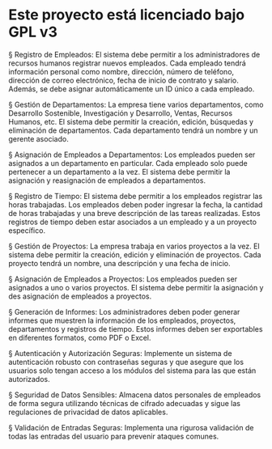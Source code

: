 # Este proyecto está licenciado bajo GPL v3

§  Registro de Empleados: 
El sistema debe permitir a los administradores de recursos humanos registrar nuevos empleados. Cada empleado tendrá información personal como nombre, dirección, número de teléfono, dirección de correo electrónico, fecha de inicio de contrato y salario. Además, se debe asignar automáticamente un ID único a cada empleado.
 
§  Gestión de Departamentos:
La empresa tiene varios departamentos, como Desarrollo Sostenible, Investigación y Desarrollo, Ventas, Recursos Humanos, etc. El sistema debe permitir la creación, edición, búsquedas y eliminación de departamentos. Cada departamento tendrá un nombre y un gerente asociado.
 
§  Asignación de Empleados a Departamentos:
Los empleados pueden ser asignados a un departamento en particular. Cada empleado solo puede pertenecer a un departamento a la vez. El sistema debe permitir la asignación y reasignación de empleados a departamentos.
 
§  Registro de Tiempo:
El sistema debe permitir a los empleados registrar las horas trabajadas. Los empleados deben poder ingresar la fecha, la cantidad de horas trabajadas y una breve descripción de las tareas realizadas. Estos registros de tiempo deben estar asociados a un empleado y a un proyecto específico.
 
§  Gestión de Proyectos:
La empresa trabaja en varios proyectos a la vez. El sistema debe permitir la creación, edición y eliminación de proyectos. Cada proyecto tendrá un nombre, una descripción y una fecha de inicio.
 
§  Asignación de Empleados a Proyectos:
Los empleados pueden ser asignados a uno o varios proyectos. El sistema debe permitir la asignación y des asignación de empleados a proyectos.
 
§  Generación de Informes:
Los administradores deben poder generar informes que muestren la información de los empleados, proyectos, departamentos y registros de tiempo. Estos informes deben ser exportables en diferentes formatos, como PDF o Excel.
 
§  Autenticación y Autorización Seguras: 
Implemente un sistema de autenticación robusto con contraseñas seguras y que asegure que los usuarios solo tengan acceso a los módulos del sistema para las que están autorizados.
 
§  Seguridad de Datos Sensibles: 
Almacena datos personales de empleados de forma segura utilizando técnicas de cifrado adecuadas y sigue las regulaciones de privacidad de datos aplicables.
 
§  Validación de Entradas Seguras: 
Implementa una rigurosa validación de todas las entradas del usuario para prevenir ataques comunes.
